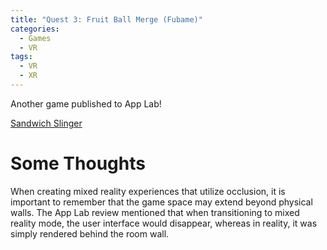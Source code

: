 ```yaml
---
title: "Quest 3: Fruit Ball Merge (Fubame)"
categories:
  - Games
  - VR
tags:
  - VR
  - XR
---
```


Another game published to App Lab!

[Sandwich Slinger](https://www.oculus.com/deeplink/?action=view&path=/app/7134960603298528&ref=oculus_desktop)

# Some Thoughts
When creating mixed reality experiences that utilize occlusion, it is important to remember that the game space may extend beyond physical walls. The App Lab review mentioned that when transitioning to mixed reality mode, the user interface would disappear, whereas in reality, it was simply rendered behind the room wall.